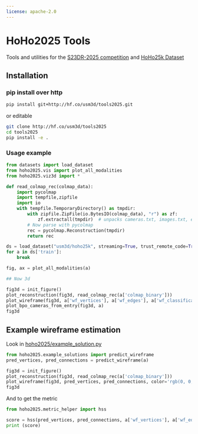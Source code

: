 ```yaml
---
license: apache-2.0
---
```

# HoHo2025 Tools

Tools and utilities for the [S23DR-2025 competition](https://huggingface.co/spaces/usm3d/S23DR2025) and [HoHo25k Dataset](https://huggingface.co/datasets/usm3d/hoho25k)

## Installation 

### pip install over http
```bash
pip install git+http://hf.co/usm3d/tools2025.git    
```

or editable 
```bash
git clone http://hf.co/usm3d/tools2025 
cd tools2025
pip install -e .
```

### Usage example

```python
from datasets import load_dataset
from hoho2025.vis import plot_all_modalities
from hoho2025.viz3d import *

def read_colmap_rec(colmap_data):
    import pycolmap
    import tempfile,zipfile
    import io
    with tempfile.TemporaryDirectory() as tmpdir:
        with zipfile.ZipFile(io.BytesIO(colmap_data), "r") as zf:
            zf.extractall(tmpdir)  # unpacks cameras.txt, images.txt, etc. to tmpdir
        # Now parse with pycolmap
        rec = pycolmap.Reconstruction(tmpdir)
        return rec

ds = load_dataset("usm3d/hoho25k", streaming=True, trust_remote_code=True)
for a in ds['train']:
    break

fig, ax = plot_all_modalities(a)

## Now 3d

fig3d = init_figure()
plot_reconstruction(fig3d, read_colmap_rec(a['colmap_binary']))
plot_wireframe(fig3d, a['wf_vertices'], a['wf_edges'], a['wf_classifications'])
plot_bpo_cameras_from_entry(fig3d, a)
fig3d
```

## Example wireframe estimation 

Look in [hoho2025/example_solution.py](hoho2025/example_solution.py)

```python
from hoho2025.example_solutions import predict_wireframe
pred_vertices, pred_connections = predict_wireframe(a)

fig3d = init_figure()
plot_reconstruction(fig3d, read_colmap_rec(a['colmap_binary']))
plot_wireframe(fig3d, pred_vertices, pred_connections, color='rgb(0, 0, 255)')
fig3d
```


And to get the metric

```python
from hoho2025.metric_helper import hss

score = hss(pred_vertices, pred_connections, a['wf_vertices'], a['wf_edges'], vert_thresh=0.5, edge_thresh=0.5)
print (score)
```